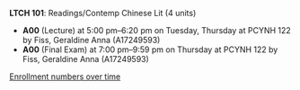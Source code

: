 **LTCH 101**: Readings/Contemp Chinese Lit (4 units)

- **A00** (Lecture) at 5:00 pm–6:20 pm on Tuesday, Thursday at PCYNH 122 by Fiss, Geraldine Anna (A17249593)
- **A00** (Final Exam) at 7:00 pm–9:59 pm on Thursday at PCYNH 122 by Fiss, Geraldine Anna (A17249593)

[Enrollment numbers over time](./LTCH101.tsv)
